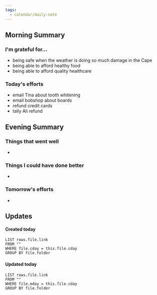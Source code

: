 ```yaml
---
tags:
  - calendar/daily-note
---
```


## Morning Summary

### I'm grateful for...

- being safe when the weather is doing so much damage in the Cape
- being able to afford healthy food
- being able to afford quality healthcare
### Today's efforts

- email Tina about tooth whitening
- email bobshop about boards
- refund credit cards
- tally Ali refund

## Evening Summary

### Things that went well

-

### Things I could have done better

-

### Tomorrow's efforts

-

## Updates

#### Created today

```dataview
LIST rows.file.link
FROM ""
WHERE file.cday = this.file.cday
GROUP BY file.folder
```

#### Updated today

```dataview
LIST rows.file.link
FROM ""
WHERE file.mday = this.file.cday
GROUP BY file.folder
```
